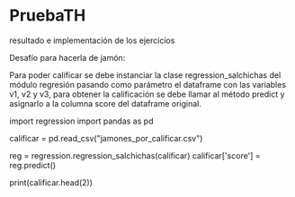 # PruebaTH
resultado e implementación de los ejercicios

Desafío para hacerla de jamón:

Para poder calificar se debe instanciar la clase regression_salchichas del módulo regresión
pasando como parámetro el dataframe con las variables v1, v2 y v3, para obtener la calificación se debe llamar
al método predict y asignarlo a la columna score del dataframe original.

import regression
import pandas as pd

calificar = pd.read_csv("jamones_por_calificar.csv")

reg = regression.regression_salchichas(calificar)
calificar['score'] = reg.predict()

print(calificar.head(2))
